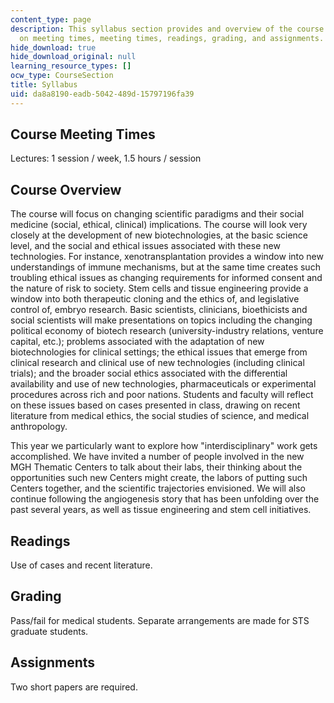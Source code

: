 ```yaml
---
content_type: page
description: This syllabus section provides and overview of the course and information
  on meeting times, meeting times, readings, grading, and assignments.
hide_download: true
hide_download_original: null
learning_resource_types: []
ocw_type: CourseSection
title: Syllabus
uid: da8a8190-eadb-5042-489d-15797196fa39
---
```


Course Meeting Times
--------------------

Lectures: 1 session / week, 1.5 hours / session

Course Overview
---------------

The course will focus on changing scientific paradigms and their social medicine (social, ethical, clinical) implications. The course will look very closely at the development of new biotechnologies, at the basic science level, and the social and ethical issues associated with these new technologies. For instance, xenotransplantation provides a window into new understandings of immune mechanisms, but at the same time creates such troubling ethical issues as changing requirements for informed consent and the nature of risk to society. Stem cells and tissue engineering provide a window into both therapeutic cloning and the ethics of, and legislative control of, embryo research. Basic scientists, clinicians, bioethicists and social scientists will make presentations on topics including the changing political economy of biotech research (university-industry relations, venture capital, etc.); problems associated with the adaptation of new biotechnologies for clinical settings; the ethical issues that emerge from clinical research and clinical use of new technologies (including clinical trials); and the broader social ethics associated with the differential availability and use of new technologies, pharmaceuticals or experimental procedures across rich and poor nations. Students and faculty will reflect on these issues based on cases presented in class, drawing on recent literature from medical ethics, the social studies of science, and medical anthropology.

This year we particularly want to explore how "interdisciplinary" work gets accomplished. We have invited a number of people involved in the new MGH Thematic Centers to talk about their labs, their thinking about the opportunities such new Centers might create, the labors of putting such Centers together, and the scientific trajectories envisioned. We will also continue following the angiogenesis story that has been unfolding over the past several years, as well as tissue engineering and stem cell initiatives.

Readings
--------

Use of cases and recent literature.

Grading
-------

Pass/fail for medical students. Separate arrangements are made for STS graduate students.

Assignments
-----------

Two short papers are required.